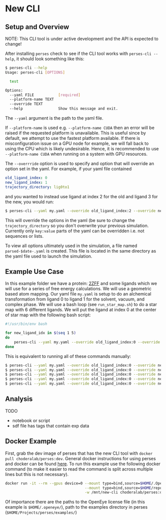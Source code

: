 # New CLI

## Setup and Overview

NOTE: This CLI tool is under active development and the API is expected to change!

After installing `perses` check to see if the CLI tool works with `perses-cli --help`, it should look something like this:

```bash
$ perses-cli --help
Usage: perses-cli [OPTIONS]

  test

Options:
  --yaml FILE           [required]
  --platform-name TEXT
  --override TEXT
  --help                Show this message and exit.
```
The `--yaml` argument is the path to the yaml file.

If `--platform-name` is used e.g. `--platform-name CUDA` then an error will be raised if the requested platform is unavailable.
This is useful since by default, we attempt to use the fastest platform available.
If there is misconfiguration issue on a GPU node for example, we will fall back to using the CPU which is likely undesirable.
Hence, it is recommended to use `--platform-name CUDA` when running on a system with GPU resources. 

The `--overrride` option is used to specify and option that will override an option set in the yaml.
For example, if your yaml file contained

```yaml
old_ligand_index: 0
new_ligand_index: 1
trajectory_directory: lig0to1
```

and you wanted to instead use ligand at index 2 for the old and ligand 3 for the new, you would run:

```bash
$ perses-cli --yaml my.yaml --override old_ligand_index:2 --override new_ligand_index:3 --override trajectory_directory:lig2to3
```
This will override the options in the yaml (be sure to change the `trajectory_directory` so you don't overwrite your previous simulation.
Currently only `key:value` parts of the yaml can be overridden i.e. not sequences or lists.

To view all options ultimately used in the simulation, a file named `parsed-$date-.yaml` is created. 
This file is located in the same directory as the yaml file used to launch the simulation.

## Example Use Case

In this example folder we have a protein: [2ZFF](https://www.rcsb.org/structure/2zff) and some ligands which we will use for a series of free energy calculations.
We will use a geometric based atom mapping.
Our yaml file `my.yaml` is setup to do an alchemical transformation from ligand 0 to ligand 1 for the solvent, vacuum, and complex phase.
We will use a bash loop (see `run_star_map.sh`) to do a star map with 6 different ligands.
We will put the ligand at index 0 at the center of star map with the following bash script:
```bash
#!/usr/bin/env bash

for new_ligand_idx in $(seq 1 5)
do 
	perses-cli --yaml my.yaml --override old_ligand_index:0 --override new_ligand_index:"$new_ligand_idx" --override trajectory_directory:lig0to"$new_ligand_idx"
done
```
This is equivalent to running all of these commands manually:

```bash
$ perses-cli --yaml my.yaml --override old_ligand_index:0 --override new_ligand_index:1 --override trajectory_directory:lig0to1
$ perses-cli --yaml my.yaml --override old_ligand_index:0 --override new_ligand_index:2 --override trajectory_directory:lig0to2
$ perses-cli --yaml my.yaml --override old_ligand_index:0 --override new_ligand_index:3 --override trajectory_directory:lig0to3
$ perses-cli --yaml my.yaml --override old_ligand_index:0 --override new_ligand_index:4 --override trajectory_directory:lig0to4
$ perses-cli --yaml my.yaml --override old_ligand_index:0 --override new_ligand_index:5 --override trajectory_directory:lig0to5
```

## Analysis 
TODO
- notebook or script
- sdf file has tags that contain exp data

## Docker Example

First, grab the dev image of perses that has the new CLI tool with `docker pull choderalab/perses:dev`.
General docker instructions for using perses and docker can be found [here](https://github.com/choderalab/perses/tree/main/docker#readme).
To run this example use the following docker command (to make it easier to read the command is split across multiple lines but this is not necessary).
```bash
docker run -it --rm --gpus device=0 --mount type=bind,source=$HOME/.OpenEye/,target=/openeye/,readonly \
                                    --mount type=bind,source=$HOME/repos/perses/examples/,target=/mnt/ \
                                    -w /mnt/new-cli choderalab/perses:dev bash ./run_star_map.sh
```

Of importance there are the paths to the OpenEye license file (in this example is `$HOME/.openeye/`), path to the examples directory in perses (`$HOME/Projects/perses/examples/`)
